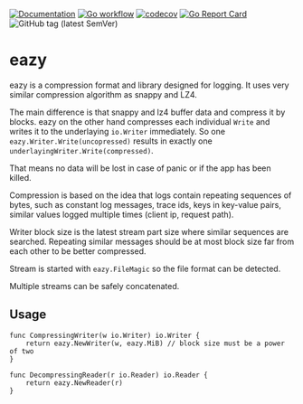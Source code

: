 [![Documentation](https://pkg.go.dev/badge/github.com/nikandfor/eazy)](https://pkg.go.dev/github.com/nikandfor/eazy?tab=doc)
[![Go workflow](https://github.com/nikandfor/eazy/actions/workflows/go.yml/badge.svg)](https://github.com/nikandfor/eazy/actions/workflows/go.yml)
[![codecov](https://codecov.io/gh/nikandfor/eazy/tags/latest/graph/badge.svg)](https://codecov.io/gh/nikandfor/eazy)
[![Go Report Card](https://goreportcard.com/badge/github.com/nikandfor/eazy)](https://goreportcard.com/report/github.com/nikandfor/eazy)
![GitHub tag (latest SemVer)](https://img.shields.io/github/v/tag/nikandfor/eazy?sort=semver)

# eazy

eazy is a compression format and library designed for logging. It uses very similar compression algorithm as snappy and LZ4.

The main difference is that snappy and lz4 buffer data and compress it by blocks.
eazy on the other hand compresses each individual `Write` and writes it to the underlaying `io.Writer` immediately.
So one `eazy.Writer.Write(uncopressed)` results in exactly one `underlayingWriter.Write(compressed)`.

That means no data will be lost in case of panic or if the app has been killed.

Compression is based on the idea that logs contain repeating sequences of bytes,
such as constant log messages, trace ids, keys in key-value pairs, similar values logged multiple times (client ip, request path).

Writer block size is the latest stream part size where similar sequences are searched.
Repeating similar messages should be at most block size far from each other to be better compressed.

Stream is started with `eazy.FileMagic` so the file format can be detected.

Multiple streams can be safely concatenated.

## Usage

```
func CompressingWriter(w io.Writer) io.Writer {
	return eazy.NewWriter(w, eazy.MiB) // block size must be a power of two
}

func DecompressingReader(r io.Reader) io.Reader {
	return eazy.NewReader(r)
}
```

